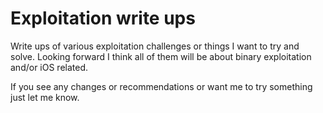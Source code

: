 # Exploitation write ups

Write ups of various exploitation challenges or things I want to try and solve. Looking forward I think all of them will be about binary exploitation and/or iOS related.

If you see any changes or recommendations or want me to try something just let me know.

